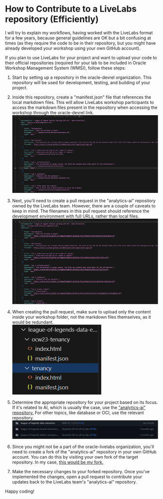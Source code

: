 # How to Contribute to a LiveLabs repository (Efficiently)

I will try to explain my workflows, having worked with the LiveLabs format for a few years, because general guidelines are OK but a bit confusing at times (as they require the code to be in their repository, but you might have already developed your workshop using your own GitHub account).

If you plan to use LiveLabs for your project and want to upload your code to their official repositories (required for your lab to be included in Oracle Workshop Management System (WMS)), follow these steps:

1. Start by setting up a repository in the oracle-devrel organization. This repository will be used for development, testing, and building of your project.

2. Inside this repository, create a "manifest.json" file that references the local markdown files. This will allow LiveLabs workshop participants to access the markdown files present in the repository when accessing the workshop through the oracle-devrel link.  
    ![img 1](./images/livelabs1.png)

3. Next, you'll need to create a pull request in the "analytics-ai" repository owned by the LiveLabs team. However, there are a couple of caveats to keep in mind. The filenames in this pull request should reference the development environment with full URLs, rather than local files.  
    ![img 2](./images/livelabs2.png)

4. When creating the pull request, make sure to upload only the content inside your workshop folder, not the markdown files themselves, as it would be redundant.  
    ![img 3](./images/livelabs3.png)

5. Determine the appropriate repository for your project based on its focus. If it's related to AI, which is usually the case, use the ["analytics-ai" repository.](https://github.com/oracle-livelabs/analytics-ai) For other topics, like database or OCI, use the relevant repository.  
    ![img 4](./images/livelabs4.png)

6. Since you might not be a part of the oracle-livelabs organization, you'll need to create a fork of the "analytics-ai" repository in your own GitHub account. You can do this by visiting your own fork of the target repository. In my case, [this would be my fork.](https://github.com/jasperan/analytics-ai)

7. Make the necessary changes to your forked repository. Once you've implemented the changes, open a pull request to contribute your updates back to the LiveLabs team's "analytics-ai" repository.

Happy coding!
